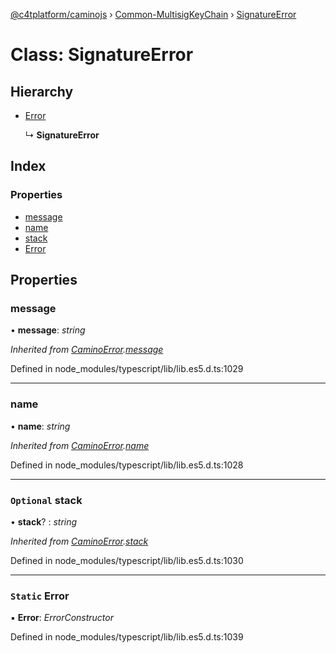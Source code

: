 [@c4tplatform/caminojs](../api.md) › [Common-MultisigKeyChain](../modules/common_multisigkeychain.md) › [SignatureError](common_multisigkeychain.signatureerror.md)

# Class: SignatureError

## Hierarchy

* [Error](src_utils.caminoerror.md#static-error)

  ↳ **SignatureError**

## Index

### Properties

* [message](common_multisigkeychain.signatureerror.md#message)
* [name](common_multisigkeychain.signatureerror.md#name)
* [stack](common_multisigkeychain.signatureerror.md#optional-stack)
* [Error](common_multisigkeychain.signatureerror.md#static-error)

## Properties

###  message

• **message**: *string*

*Inherited from [CaminoError](src_utils.caminoerror.md).[message](src_utils.caminoerror.md#message)*

Defined in node_modules/typescript/lib/lib.es5.d.ts:1029

___

###  name

• **name**: *string*

*Inherited from [CaminoError](src_utils.caminoerror.md).[name](src_utils.caminoerror.md#name)*

Defined in node_modules/typescript/lib/lib.es5.d.ts:1028

___

### `Optional` stack

• **stack**? : *string*

*Inherited from [CaminoError](src_utils.caminoerror.md).[stack](src_utils.caminoerror.md#optional-stack)*

Defined in node_modules/typescript/lib/lib.es5.d.ts:1030

___

### `Static` Error

▪ **Error**: *ErrorConstructor*

Defined in node_modules/typescript/lib/lib.es5.d.ts:1039
